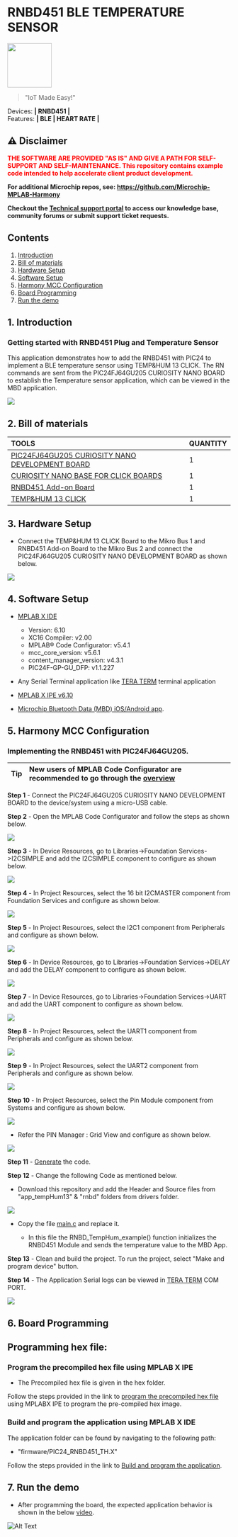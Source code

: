 # RNBD451 BLE TEMPERATURE SENSOR

<img src="docs/IoT-Made-Easy-Logo.png" width=100>


> "IoT Made Easy!" 

Devices: **| RNBD451 |**<br>
Features: **| BLE | HEART RATE |**


## ⚠ Disclaimer

<p><span style="color:red"><b>
THE SOFTWARE ARE PROVIDED "AS IS" AND GIVE A PATH FOR SELF-SUPPORT AND SELF-MAINTENANCE. This repository contains example code intended to help accelerate client product development. </br>

For additional Microchip repos, see: <a href="https://github.com/Microchip-MPLAB-Harmony" target="_blank">https://github.com/Microchip-MPLAB-Harmony</a>

Checkout the <a href="https://microchipsupport.force.com/s/" target="_blank">Technical support portal</a> to access our knowledge base, community forums or submit support ticket requests.
</span></p></b>

## Contents

1. [Introduction](#step1)
1. [Bill of materials](#step2)
1. [Hardware Setup](#step3)
1. [Software Setup](#step4)
1. [Harmony MCC Configuration](#step5)
1. [Board Programming](#step6)
1. [Run the demo](#step7)

## 1. Introduction<a name="step1">

### Getting started with RNBD451 Plug and Temperature Sensor

This application demonstrates how to add the RNBD451 with PIC24 to implement a BLE temperature sensor using TEMP&HUM 13 CLICK. The RN commands are sent from the PIC24FJ64GU205 CURIOSITY NANO BOARD to establish the Temperature sensor application, which can be viewed in the MBD application.

![](docs/app.png)

## 2. Bill of materials<a name="step2">

| TOOLS | QUANTITY |
| :- | :- |
| [PIC24FJ64GU205 CURIOSITY NANO DEVELOPMENT BOARD](https://www.microchip.com/en-us/development-tool/ev10k72a) | 1 |
| [CURIOSITY NANO BASE FOR CLICK BOARDS](https://www.microchip.com/en-us/development-tool/ac164162) | 1 |
| [RNBD451 Add-on Board](https://www.microchip.com/en-us/development-tool/ev25f14a) | 1 |
| [TEMP&HUM 13 CLICK](https://www.mikroe.com/temphum-13-click) | 1 |

## 3. Hardware Setup<a name="step3">

- Connect the TEMP&HUM 13 CLICK Board to the Mikro Bus 1 and RNBD451 Add-on Board to the Mikro Bus 2 and connect the PIC24FJ64GU205 CURIOSITY NANO DEVELOPMENT BOARD as shown below.

![](docs/hardware.png)

## 4. Software Setup<a name="step4">

- [MPLAB X IDE ](https://www.microchip.com/en-us/tools-resources/develop/mplab-x-ide#tabs)

    - Version: 6.10
	- XC16 Compiler: v2.00
	- MPLAB® Code Configurator: v5.4.1
	- mcc_core_version: v5.6.1
	- content_manager_version: v4.3.1
	- PIC24F-GP-GU_DFP: v1.1.227
	  
- Any Serial Terminal application like [TERA TERM](https://download.cnet.com/Tera-Term/3000-2094_4-75766675.html) terminal application

- [MPLAB X IPE v6.10](https://microchipdeveloper.com/ipe:installation)

- [Microchip Bluetooth Data (MBD) iOS/Android app](https://play.google.com/store/apps/details?id=com.microchip.bluetooth.data&hl=en_IN&gl=US).


## 5. Harmony MCC Configuration<a name="step5">

### Implementing the RNBD451 with PIC24FJ64GU205.

| Tip | New users of MPLAB Code Configurator are recommended to go through the [overview](https://onlinedocs.microchip.com/pr/GUID-1F7007B8-9A46-4D03-AEED-650357BA760D-en-US-6/index.html?GUID-AFAB9227-B10C-4FAE-9785-98474664B50A) |
| :- | :- |

**Step 1** - Connect the PIC24FJ64GU205 CURIOSITY NANO DEVELOPMENT BOARD to the device/system using a micro-USB cable.

**Step 2** - Open the MPLAB Code Configurator and follow the steps as shown below.

![](docs/project_resources.png)

**Step 3** - In Device Resources, go to Libraries->Foundation Services->I2CSIMPLE and add the I2CSIMPLE component to configure as shown below.

![](docs/I2CSIMPLE.png)

**Step 4** - In Project Resources, select the 16 bit I2CMASTER component from Foundation Services and configure as shown below.

![](docs/16bitI2CMASTER.png)

**Step 5** - In Project Resources, select the I2C1 component from Peripherals and configure as shown below.

![](docs/I2C1.png)

**Step 6** - In Device Resources, go to Libraries->Foundation Services->DELAY and add the DELAY component to configure as shown below.

![](docs/delay.png)

**Step 7** - In Device Resources, go to Libraries->Foundation Services->UART and add the UART component to configure as shown below.

![](docs/uart.png)

**Step 8** - In Project Resources, select the UART1 component from Peripherals and configure as shown below.

![](docs/UART1.png)

**Step 9** - In Project Resources, select the UART2 component from Peripherals and configure as shown below.

![](docs/UART2.png)

**Step 10** - In Project Resources, select the Pin Module component from Systems and configure as shown below.

![](docs/pinmodule.png)

- Refer the PIN Manager : Grid View and configure as shown below.

![](docs/gridview.png)

**Step 11** - [Generate](https://onlinedocs.microchip.com/pr/GUID-A5330D3A-9F51-4A26-B71D-8503A493DF9C-en-US-1/index.html?GUID-9C28F407-4879-4174-9963-2CF34161398E) the code.

**Step 12** - Change the following Code as mentioned below.

- Download this repository and add the Header and Source files from "app_tempHum13" & "rnbd" folders from drivers folder.

![](docs/DRIVERS.png)

- Copy the file [main.c](https://github.com/MicrochipTech/RNBD451_BLE_TEMPERATURE_SENSOR/blob/main/firmware/PIC24_RNBD451_TH.X/main.c) and replace it.
		
	- In this file the RNBD_TempHum_example() function initializes the RNBD451 Module and sends the temperature value to the MBD App.

**Step 13** - Clean and build the project. To run the project, select "Make and program device" button.
	
**Step 14** - The Application Serial logs can be viewed in [TERA TERM](https://download.cnet.com/Tera-Term/3000-2094_4-75766675.html) COM PORT.

![](docs/TERATERM.png)
	
## 6. Board Programming<a name="step6">

## Programming hex file:

### Program the precompiled hex file using MPLAB X IPE

- The Precompiled hex file is given in the hex folder.

Follow the steps provided in the link to [program the precompiled hex file](https://microchipdeveloper.com/ipe:programming-device) using MPLABX IPE to program the pre-compiled hex image. 


### Build and program the application using MPLAB X IDE

The application folder can be found by navigating to the following path: 

- "firmware/PIC24_RNBD451_TH.X"

Follow the steps provided in the link to [Build and program the application](https://github.com/Microchip-MPLAB-Harmony/wireless_apps_pic32cxbz2_wbz45/tree/master/apps/ble/advanced_applications/ble_sensor#build-and-program-the-application-guid-3d55fb8a-5995-439d-bcd6-deae7e8e78ad-section).

## 7. Run the demo<a name="step7">

- After programming the board, the expected application behavior is shown in the below [video](https://github.com/MicrochipTech/RNBD451_BLE_TEMPERATURE_SENSOR/blob/main/docs/demo.gif).

![Alt Text](docs/demo.gif)	
